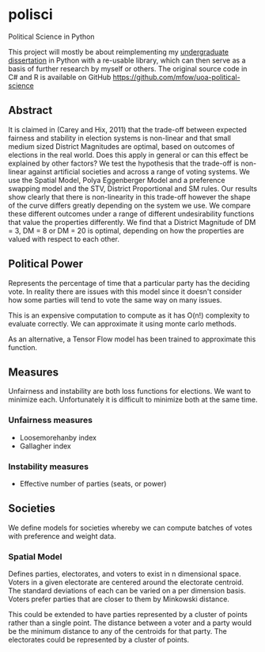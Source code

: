 # polisci
Political Science in Python

This project will mostly be about reimplementing my [undergraduate dissertation](https://www.dropbox.com/s/grwyfydi6btn0ht/CS380_Michael_Fowlie_Final.pdf?dl=0) in Python with a re-usable library, which can then serve as a basis of further research by myself or others. The original source code in C# and R is available on GitHub https://github.com/mfow/uoa-political-science

## Abstract

It is claimed in (Carey and Hix, 2011) that the trade-off between expected fairness and stability in
election systems is non-linear and that small medium sized District Magnitudes are optimal, based
on outcomes of elections in the real world. Does this apply in general or can this effect be explained
by other factors? We test the hypothesis that the trade-off is non-linear against artificial societies
and across a range of voting systems. We use the Spatial Model, Polya Eggenberger Model and
a preference swapping model and the STV, District Proportional and SM rules. Our results show
clearly that there is non-linearity in this trade-off however the shape of the curve differs greatly
depending on the system we use. We compare these different outcomes under a range of different
undesirability functions that value the properties differently. We find that a District Magnitude
of DM = 3, DM = 8 or DM = 20 is optimal, depending on how the properties are valued with
respect to each other.

## Political Power
Represents the percentage of time that a particular party has the deciding vote. In reality there are issues with this model since it doesn't consider how some parties will tend to vote the same way on many issues.

This is an expensive computation to compute as it has O(n!) complexity to evaluate correctly. We can approximate it using monte carlo methods.

As an alternative, a Tensor Flow model has been trained to approximate this function.

## Measures

Unfairness and instability are both loss functions for elections. We want to minimize each. Unfortunately it is difficult to minimize both at the same time.

### Unfairness measures

- Loosemorehanby index
- Gallagher index

### Instability measures

- Effective number of parties (seats, or power)

## Societies

We define models for societies whereby we can compute batches of votes with preference and weight data.

### Spatial Model

Defines parties, electorates, and voters to exist in n dimensional space. Voters in a given electorate are centered around the electorate centroid. The standard deviations of each can be varied on a per dimension basis. Voters prefer parties that are closer to them by Minkowski distance.

This could be extended to have parties represented by a cluster of points rather than a single point. The distance between a voter and a party would be the minimum distance to any of the centroids for that party. The electorates could be represented by a cluster of points.
